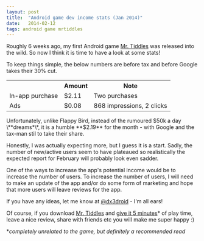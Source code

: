 ```yaml
---
layout: post
title:  "Android game dev income stats (Jan 2014)"
date:   2014-02-12
tags: android game mrtiddles
---
```


Roughly 6 weeks ago, my first Android game [Mr. Tiddles](https://play.google.com/store/apps/details?id=com.psychopyko.dx3.mrtiddles) was released into the wild. So now I think it is time to have a look at some stats!

To keep things simple, the below numbers are before tax and before Google takes their 30% cut.

<table>
   <tr>
      <th></th>
      <th>Amount</th>
      <th class="align-left">Note</th>
   </tr>
   <tr>
      <td class="align-right">In-app purchase</td>
      <td class="align-center">$2.11</td>
      <td>Two purchases</td>
   </tr>
   <tr>
      <td class="align-right">Ads</td>
      <td class="align-center">$0.08</td>
      <td>868 impressions, 2 clicks</td>
   </tr>
</table>

Unfortunately, unlike Flappy Bird, instead of the rumoured $50k a day \**dreams*\*, it is a humble **$2.19** for the month - with Google and the tax-man stil to take their share.

Honestly, I was actually expecting more, but I guess it is a start. Sadly, the number of new/active users seem to have plateaued so realistically the expected report for February will probably look even sadder.

One of the ways to increase the app's potential income would be to increase the number of users. To increase the number of users, I will need to make an update of the app and/or do some form of marketing and hope that more users will leave reviews for the app.

If you have any ideas, let me know at [@dx3droid](https://twitter.com/dx3droid) - I'm all ears!

Of course, if you download [Mr. Tiddles](https://play.google.com/store/apps/details?id=com.psychopyko.dx3.mrtiddles) and [give it 5 minutes](http://signalvnoise.com/posts/3124-give-it-five-minutes)* of play time, leave a nice review, share with friends etc you will make me super happy :)

\**completely unrelated to the game, but definitely a recommended read*